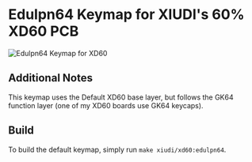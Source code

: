 # Edulpn64 Keymap for XIUDI's 60% XD60 PCB

![Edulpn64 Keymap for XD60](https://dl2.pushbulletusercontent.com/K6bdlBlP5ix7jdMAr8QKes4johmpUfPI/image.png)

## Additional Notes
This keymap uses the Default XD60 base layer, but follows the GK64 function layer (one of my XD60 boards use GK64 keycaps).

## Build
To build the default keymap, simply run `make xiudi/xd60:edulpn64`.
